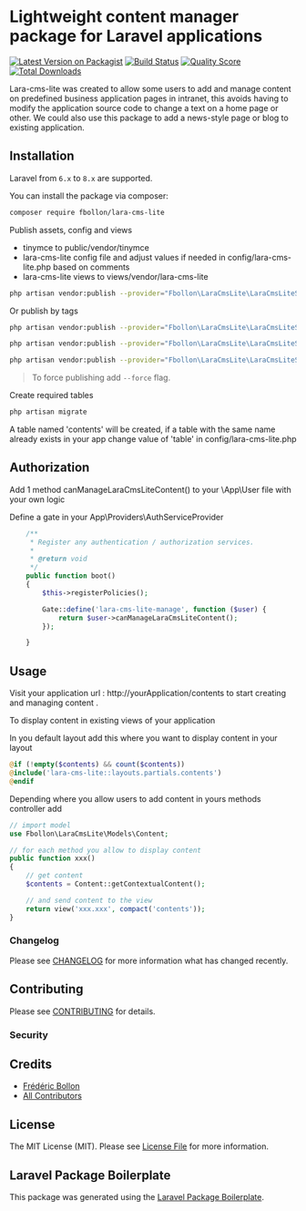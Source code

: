 # Lightweight content manager package for Laravel applications

[![Latest Version on Packagist](https://img.shields.io/packagist/v/fbollon/lara-cms-lite.svg?style=flat-square)](https://packagist.org/packages/fbollon/lara-cms-lite)
[![Build Status](https://img.shields.io/travis/fbollon/lara-cms-lite/master.svg?style=flat-square)](https://travis-ci.org/fbollon/lara-cms-lite)
[![Quality Score](https://img.shields.io/scrutinizer/g/fbollon/lara-cms-lite.svg?style=flat-square)](https://scrutinizer-ci.com/g/fbollon/lara-cms-lite)
[![Total Downloads](https://img.shields.io/packagist/dt/fbollon/lara-cms-lite.svg?style=flat-square)](https://packagist.org/packages/fbollon/lara-cms-lite)

Lara-cms-lite was created to allow some users to add and manage content on predefined business application pages in intranet, this avoids having to modify the application source code to change a text on a home page or other. We could also use this package to add a news-style page or blog to existing application.

## Installation

Laravel from `6.x` to `8.x` are supported.

You can install the package via composer:

```bash
composer require fbollon/lara-cms-lite
```

Publish assets, config and views
* tinymce to public/vendor/tinymce 
* lara-cms-lite config file and adjust values if needed in config/lara-cms-lite.php based on comments
* lara-cms-lite views to views/vendor/lara-cms-lite

```bash
php artisan vendor:publish --provider="Fbollon\LaraCmsLite\LaraCmsLiteServiceProvider"
```

Or publish by tags

```bash
php artisan vendor:publish --provider="Fbollon\LaraCmsLite\LaraCmsLiteServiceProvider" --tag=public

php artisan vendor:publish --provider="Fbollon\LaraCmsLite\LaraCmsLiteServiceProvider" --tag=config

php artisan vendor:publish --provider="Fbollon\LaraCmsLite\LaraCmsLiteServiceProvider" --tag=views
```

> To force publishing add `--force` flag.



Create required tables

```bash
php artisan migrate
```
A table named 'contents' will be created, if a table with the same name already exists in your app change value of 'table' in config/lara-cms-lite.php

## Authorization

Add 1 method canManageLaraCmsLiteContent() to your \App\User file with your own logic 

Define a gate in your App\Providers\AuthServiceProvider
```php
    /**
     * Register any authentication / authorization services.
     *
     * @return void
     */
    public function boot()
    {
        $this->registerPolicies();

        Gate::define('lara-cms-lite-manage', function ($user) {
            return $user->canManageLaraCmsLiteContent();
        });

    }

```

## Usage

Visit your application url : http://yourApplication/contents to start creating and managing content .

To display content in existing views of your application 

In you default layout add this where you want to display content in your layout

``` php
@if (!empty($contents) && count($contents))
@include('lara-cms-lite::layouts.partials.contents')
@endif

```
Depending where you allow users to add content in yours methods controller add 

``` php
// import model 
use Fbollon\LaraCmsLite\Models\Content;
```

``` php
// for each method you allow to display content
public function xxx()
{
    // get content 
    $contents = Content::getContextualContent();

    // and send content to the view
    return view('xxx.xxx', compact('contents'));
}
```        

### Changelog

Please see [CHANGELOG](CHANGELOG.md) for more information what has changed recently.

## Contributing

Please see [CONTRIBUTING](CONTRIBUTING.md) for details.

### Security


## Credits

- [Frédéric Bollon](https://github.com/fbollon)
- [All Contributors](../../contributors)

## License

The MIT License (MIT). Please see [License File](LICENSE.md) for more information.

## Laravel Package Boilerplate

This package was generated using the [Laravel Package Boilerplate](https://laravelpackageboilerplate.com).
